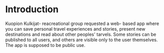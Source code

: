# Introduction 

Kuopion Kulkijat- reacreational group requested a web- based app where you can save personal travel experiences and stories, 
present new destinations and read about other peoples' tarvels. Some stories can be published to all users, and others are
visible only to the user themselves. The app is supposed to be public use.

